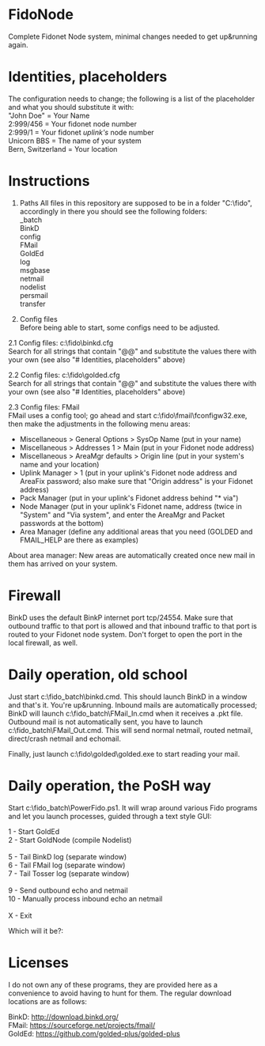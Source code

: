 # FidoNode
Complete Fidonet Node system, minimal changes needed to get up&amp;running again.

# Identities, placeholders
The configuration needs to change; the following is a list of the placeholder and what you should substitute it with:<br>
"John Doe"        = Your Name<br>
2:999/456         = Your fidonet node number<br>
2:999/1           = Your fidonet *uplink's* node number<br>
Unicorn BBS       = The name of your system<br>
Bern, Switzerland = Your location<br>

# Instructions

1. Paths
All files in this repository are supposed to be in a folder "C:\fido", accordingly in there you should see the following folders:<br>
\_batch<br>
BinkD<br>
config<br>
FMail<br>
GoldEd<br>
log<br>
msgbase<br>
netmail<br>
nodelist<br>
persmail<br>
transfer<br>

2. Config files<br>
Before being able to start, some configs need to be adjusted.

2.1 Config files: c:\fido\binkd.cfg<br>
Search for all strings that contain "@@" and substitute the values there with your own (see also "# Identities, placeholders" above)

2.2 Config files: c:\fido\golded.cfg<br>
Search for all strings that contain "@@" and substitute the values there with your own (see also "# Identities, placeholders" above)

2.3 Config files: FMail<br>
FMail uses a config tool; go ahead and start c:\fido\fmail\fconfigw32.exe, then make the adjustments in the following menu areas:
- Miscellaneous > General Options > SysOp Name (put in your name)
- Miscellaneous > Addresses 1 > Main (put in your Fidonet node address)
- Miscellaneous > AreaMgr defaults > Origin line (put in your system's name and your location)
- Uplink Manager > 1 (put in your uplink's Fidonet node address and AreaFix password; also make sure that "Origin address" is your Fidonet address)
- Pack Manager (put in your uplink's Fidonet address behind "* via")
- Node Manager (put in your uplink's Fidonet name, address (twice in "System" and "Via system", and enter the AreaMgr and Packet passwords at the bottom)
- Area Manager (define any additional areas that you need (GOLDED and FMAIL_HELP are there as examples)

About area manager: New areas are automatically created once new mail in them has arrived on your system. 

# Firewall
BinkD uses the default BinkP internet port tcp/24554. Make sure that outbound traffic to that port is allowed and that inbound traffic to that port is routed to your Fidonet node system. Don't forget to open the port in the local firewall, as well.


# Daily operation, old school
Just start c:\fido\_batch\binkd.cmd. This should launch BinkD in a window and that's it. You're up&running. Inbound mails are automatically processed; BinkD will launch c:\fido\_batch\FMail_In.cmd when it receives a .pkt file. Outbound mail is not automatically sent, you have to launch c:\fido\_batch\FMail_Out.cmd. This will send normal netmail, routed netmail, direct/crash netmail and echomail.

Finally, just launch c:\fido\golded\golded.exe to start reading your mail.<br>


# Daily operation, the PoSH way
Start c:\fido\_batch\PowerFido.ps1. It will wrap around various Fido programs and let you launch processes, guided through a text style GUI:

 1 - Start GoldEd<br>
 2 - Start GoldNode (compile Nodelist)<br>
<br>
 5 - Tail BinkD log (separate window)<br>
 6 - Tail FMail log (separate window)<br>
 7 - Tail Tosser log (separate window)<br>
<br>
 9 - Send outbound echo and netmail<br>
10 - Manually process inbound echo an netmail<br>
<br>
 X - Exit<br>

Which will it be?:



# Licenses
I do not own any of these programs, they are provided here as a convenience to avoid having to hunt for them. The regular download locations are as follows:<br>

BinkD:  http://download.binkd.org/<br>
FMail:  https://sourceforge.net/projects/fmail/<br>
GoldEd: https://github.com/golded-plus/golded-plus<br>


